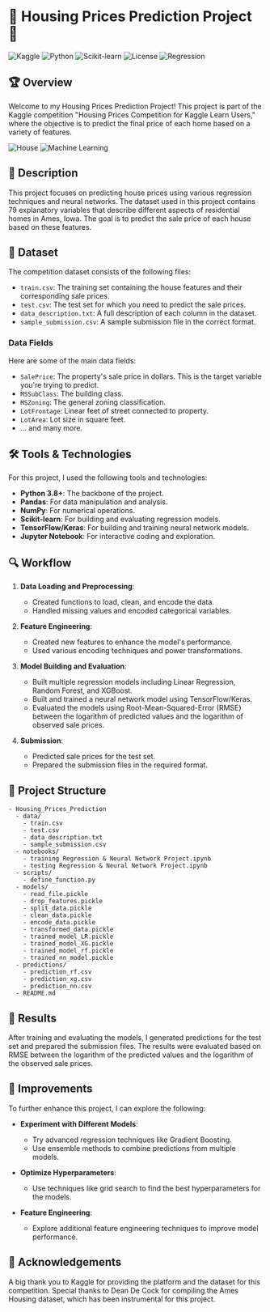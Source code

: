 # 🏡 Housing Prices Prediction Project 🏡

![Kaggle](https://img.shields.io/badge/Kaggle-Competition-blue) ![Python](https://img.shields.io/badge/Python-3.8%2B-brightgreen) ![Scikit-learn](https://img.shields.io/badge/Scikit--learn-0.24.2-yellow) ![License](https://img.shields.io/badge/License-MIT-orange) ![Regression](https://img.shields.io/badge/Regression-Model-red)

## 🏆 Overview
Welcome to my Housing Prices Prediction Project! This project is part of the Kaggle competition "Housing Prices Competition for Kaggle Learn Users," where the objective is to predict the final price of each home based on a variety of features.

![House](https://img.shields.io/badge/House-Pricing-yellow) ![Machine Learning](https://img.shields.io/badge/Machine%20Learning-Regression-blue)

## 📜 Description
This project focuses on predicting house prices using various regression techniques and neural networks. The dataset used in this project contains 79 explanatory variables that describe different aspects of residential homes in Ames, Iowa. The goal is to predict the sale price of each house based on these features.

## 💾 Dataset
The competition dataset consists of the following files:
- `train.csv`: The training set containing the house features and their corresponding sale prices.
- `test.csv`: The test set for which you need to predict the sale prices.
- `data_description.txt`: A full description of each column in the dataset.
- `sample_submission.csv`: A sample submission file in the correct format.

### Data Fields
Here are some of the main data fields:
- `SalePrice`: The property's sale price in dollars. This is the target variable you're trying to predict.
- `MSSubClass`: The building class.
- `MSZoning`: The general zoning classification.
- `LotFrontage`: Linear feet of street connected to property.
- `LotArea`: Lot size in square feet.
- ... and many more.

## 🛠 Tools & Technologies
For this project, I used the following tools and technologies:
- **Python 3.8+**: The backbone of the project.
- **Pandas**: For data manipulation and analysis.
- **NumPy**: For numerical operations.
- **Scikit-learn**: For building and evaluating regression models.
- **TensorFlow/Keras**: For building and training neural network models.
- **Jupyter Notebook**: For interactive coding and exploration.

## 🔍 Workflow

1. **Data Loading and Preprocessing**:
   - Created functions to load, clean, and encode the data.
   - Handled missing values and encoded categorical variables.

2. **Feature Engineering**:
   - Created new features to enhance the model's performance.
   - Used various encoding techniques and power transformations.

3. **Model Building and Evaluation**:
   - Built multiple regression models including Linear Regression, Random Forest, and XGBoost.
   - Built and trained a neural network model using TensorFlow/Keras.
   - Evaluated the models using Root-Mean-Squared-Error (RMSE) between the logarithm of predicted values and the logarithm of observed sale prices.

4. **Submission**:
   - Predicted sale prices for the test set.
   - Prepared the submission files in the required format.

## 📂 Project Structure
```
- Housing_Prices_Prediction
  - data/
    - train.csv
    - test.csv
    - data_description.txt
    - sample_submission.csv
  - notebooks/
    - training Regression & Neural Network Project.ipynb
    - testing Regression & Neural Network Project.ipynb
  - scripts/
    - define_function.py
  - models/
    - read_file.pickle
    - drop_features.pickle
    - split_data.pickle
    - clean_data.pickle
    - encode_data.pickle
    - transformed_data.pickle
    - trained_model_LR.pickle
    - trained_model_XG.pickle
    - trained_model_rf.pickle
    - trained_nn_model.pickle
  - predictions/
    - prediction_rf.csv
    - prediction_xg.csv
    - prediction_nn.csv
  - README.md
```

## 🎯 Results
After training and evaluating the models, I generated predictions for the test set and prepared the submission files. The results were evaluated based on RMSE between the logarithm of the predicted values and the logarithm of the observed sale prices.

## 🌟 Improvements
To further enhance this project, I can explore the following:
- **Experiment with Different Models**:
  - Try advanced regression techniques like Gradient Boosting.
  - Use ensemble methods to combine predictions from multiple models.

- **Optimize Hyperparameters**:
  - Use techniques like grid search to find the best hyperparameters for the models.

- **Feature Engineering**:
  - Explore additional feature engineering techniques to improve model performance.

## 🙏 Acknowledgements
A big thank you to Kaggle for providing the platform and the dataset for this competition. Special thanks to Dean De Cock for compiling the Ames Housing dataset, which has been instrumental for this project.
